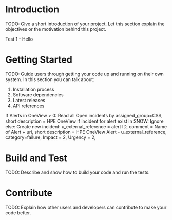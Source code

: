 # Introduction 
TODO: Give a short introduction of your project. Let this section explain the objectives or the motivation behind this project. 



Test 1 - Hello 
# Getting Started
TODO: Guide users through getting your code up and running on their own system. In this section you can talk about:
1.	Installation process
2.	Software dependencies
3.	Latest releases
4.	API references

If Alerts in OneView > 0:
    Read all Open incidents by assigned_group=CSS, short description = HPE OneView
    If incident for alert exist in SNOW:
        Ignore
    else:
        Create new incident:
            u_external_reference = alert ID,
            comment = Name of Alert + uri, 
            short description = HPE OneView Alert - u_external_reference, 
            category=failure,
            Impact = 2,
            Urgency = 2, 
            
# Build and Test
TODO: Describe and show how to build your code and run the tests. 

# Contribute
TODO: Explain how other users and developers can contribute to make your code better. 

